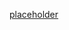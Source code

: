 [placeholder
](https://docs.google.com/document/d/1kjO94zQV_7M47uvhgaAkv4TLX5Gd1COk2eAfSScC2Ss/edit?usp=sharing)
